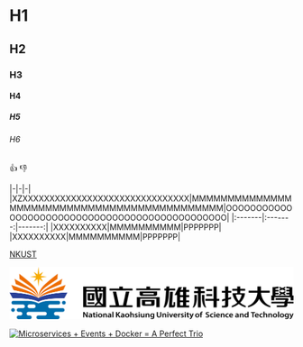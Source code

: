 # H1
## H2
### H3
#### H4
##### H5
###### H6


:+1: :-1:


|-|-|-|
|XZXXXXXXXXXXXXXXXXXXXXXXXXXXXXXXX|MMMMMMMMMMMMMMMMMMMMMMMMMMMMMMMMMMMMMMMMMMMM|OOOOOOOOOOOOOOOOOOOOOOOOOOOOOOOOOOOOOOOOOOOOOOO|
|:-------|:-------:|-------:|
|XXXXXXXXXX|MMMMMMMMMM|PPPPPPP|
|XXXXXXXXXX|MMMMMMMMMM|PPPPPPP|


[NKUST](https://www.nkust.edu.tw/)

![NKUST](182513897.png)

[![Microservices + Events + Docker = A Perfect Trio](http://img.youtube.com/vi/sSm2dRarhPo/maxresdefault.jpg)](https://www.youtube.com/watch?v=sSm2dRarhPo "Microservices + Events + Docker = A Perfect Trio")
